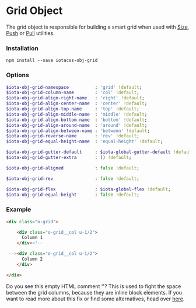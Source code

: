 # Grid Object #

The grid object is responsible for building a smart grid when used with [Size](https://github.com/iotacss/utilities.size), [Push](https://github.com/iotacss/utilities.push) or [Pull](https://github.com/iotacss/utilities.push) utilities.


### Installation ###

```
npm install --save iotacss-obj-grid
```


### Options ###

```sass
$iota-obj-grid-namespace          : 'grid' !default;
$iota-obj-grid-column-name        : 'col' !default;
$iota-obj-grid-align-right-name   : 'right' !default;
$iota-obj-grid-align-center-name  : 'center' !default;
$iota-obj-grid-align-top-name     : 'top' !default;
$iota-obj-grid-align-middle-name  : 'middle' !default;
$iota-obj-grid-align-bottom-name  : 'bottom' !default;
$iota-obj-grid-align-around-name  : 'around' !default;
$iota-obj-grid-align-between-name : 'between' !default;
$iota-obj-grid-reverse-name       : 'rev' !default;
$iota-obj-grid-equal-height-name  : 'equal-height' !default;

$iota-obj-grid-gutter-default     : $iota-global-gutter-default !default;
$iota-obj-grid-gutter-extra       : () !default;

$iota-obj-grid-aligned            : false !default;

$iota-obj-grid-rev                : false !default;

$iota-obj-grid-flex               : $iota-global-flex !default;
$iota-obj-grid-equal-height       : false !default;
```


### Example

```html
<div class="o-grid">

    <div class="o-grid__col u-1/2">
      Column 1
    </div><!--

 --><div class="o-grid__col u-1/2">
      Column 2
    </div>

</div>
```

Do you see this empty HTML comment '<!-- -->'? This is used to fight the space between the grid columns, because they are inline block elements. If you want to read more about this fix or find some alternatives, head over [here](https://css-tricks.com/fighting-the-space-between-inline-block-elements/).
